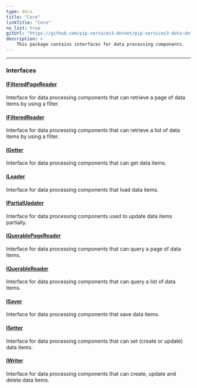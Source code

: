```yaml
---
type: docs
title: "Core"
linkTitle: "Core"
no_list: true
gitUrl: "https://github.com/pip-services3-dotnet/pip-services3-data-dotnet"
description: >
    This package contains interfaces for data processing components.
---
```

---

<div class="module-body"> 

### Interfaces

#### [IFilteredPageReader](ifiltered_page_reader)
Interface for data processing components that can retrieve a page of data items by using a filter.

#### [IFilteredReader](ifiltered_reader)
Interface for data processing components that can retrieve a list of data items by using a filter.

#### [IGetter](igetter)
Interface for data processing components that can get data items.

#### [ILoader](iloader)
Interface for data processing components that load data items.

#### [IPartialUpdater](ipartial_updater)
Interface for data processing components used to update data items partially.

#### [IQuerablePageReader](iquerable_page_reader)
Interface for data processing components that can query a page of data items.

#### [IQuerableReader](iquerable_reader)
Interface for data processing components that can query a list of data items.

#### [ISaver](isaver)
Interface for data processing components that save data items.

#### [ISetter](isetter)
Interface for data processing components that can set (create or update) data items.

#### [IWriter](iwriter)
Interface for data processing components that can create, update and delete data items.

</div>
